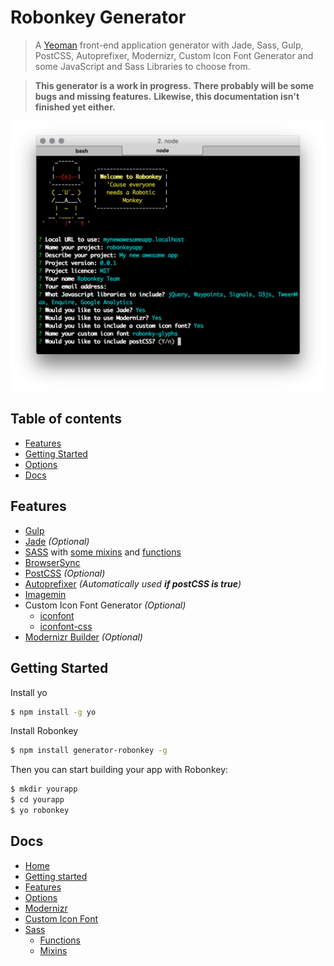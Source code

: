 # Robonkey Generator

> A [Yeoman](http://yeoman.io) front-end application generator with Jade, Sass, Gulp, PostCSS, Autoprefixer, Modernizr, Custom Icon Font Generator and some JavaScript and Sass Libraries to choose from.

> **This generator is a work in progress.**
> **There probably will be some bugs and missing features.**
> **Likewise, this documentation isn't finished yet either.**

![image](docs/robonkeyscreenshot.png)

## Table of contents

- [Features](#features)
- [Getting Started](#getting-started)
- [Options](#options)
- [Docs](#docs)

## Features

- [Gulp](http://gulpjs.com/)
- [Jade](http://jade-lang.com/) _(Optional)_
- [SASS](http://sass-lang.com/) with [some mixins](/docs/sass/mixins.md) and [functions](/docs/sass/functions.md)
- [BrowserSync](https://www.browsersync.io/)
- [PostCSS](http://postcss.org/) _(Optional)_
- [Autoprefixer](https://github.com/postcss/autoprefixer) _(Automatically used **if postCSS is true**)_
- [Imagemin](https://github.com/sindresorhus/gulp-imagemin)
- Custom Icon Font Generator _(Optional)_
	- [iconfont](https://github.com/nfroidure/gulp-iconfont)
	- [iconfont-css](https://github.com/backflip/gulp-iconfont-css)
- [Modernizr Builder](https://github.com/doctyper/gulp-modernizr) _(Optional)_


## Getting Started

Install yo

```sh
$ npm install -g yo
```

Install Robonkey

```sh
$ npm install generator-robonkey -g
```

Then you can start building your app with Robonkey:

```sh
$ mkdir yourapp
$ cd yourapp
$ yo robonkey
```


## Docs

- [Home](/README.md)
- [Getting started](/docs/getting-started.md)
- [Features](/docs/features.md)
- [Options](/docs/options.md)
- [Modernizr](/docs/modernizr.md)
- [Custom Icon Font](/docs/custom-icon-font.md)
- [Sass](/docs/sass/sass.md)
	- [Functions](/docs/sass/functions.md)
	- [Mixins](/docs/sass/mixins.md)
